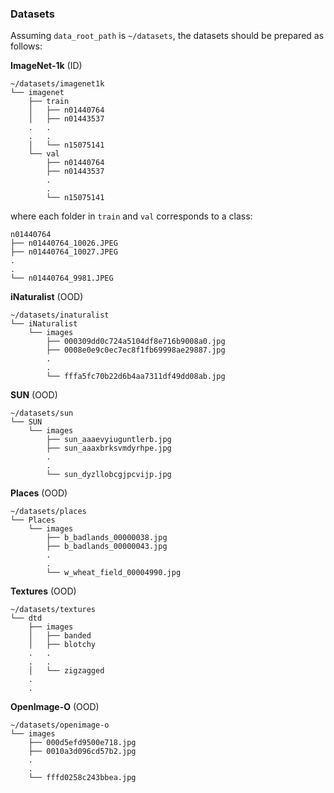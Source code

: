 
### Datasets

Assuming `data_root_path` is `~/datasets`, the datasets should be prepared as follows:

**ImageNet-1k** (ID)
```
~/datasets/imagenet1k
└── imagenet
    ├── train
    │   ├── n01440764
    │   ├── n01443537
    .   .
    .   .
    │   └── n15075141
    └── val
        ├── n01440764
        ├── n01443537
        .
        .
        └── n15075141
```
where each folder in `train` and `val` corresponds to a class:
```
n01440764
├── n01440764_10026.JPEG
├── n01440764_10027.JPEG
.
.
└── n01440764_9981.JPEG
```

**iNaturalist** (OOD)
```
~/datasets/inaturalist
└── iNaturalist
    └── images
        ├── 000309dd0c724a5104df8e716b9008a0.jpg
        ├── 0008e0e9c0ec7ec8f1fb69998ae29887.jpg
        .
        .
        └── fffa5fc70b22d6b4aa7311df49dd08ab.jpg
```

**SUN** (OOD)
```
~/datasets/sun
└── SUN
    └── images
        ├── sun_aaaevyiuguntlerb.jpg
        ├── sun_aaaxbrksvmdyrhpe.jpg
        .
        .
        └── sun_dyzllobcgjpcvijp.jpg

```

**Places** (OOD)
```
~/datasets/places
└── Places
    └── images
        ├── b_badlands_00000038.jpg
        ├── b_badlands_00000043.jpg
        .
        .
        └── w_wheat_field_00004990.jpg
```

**Textures** (OOD)
```
~/datasets/textures
└── dtd
    ├── images
    │   ├── banded
    │   ├── blotchy
    .   .
    .   .
    │   └── zigzagged
    .
    .
```

**OpenImage-O** (OOD)
```
~/datasets/openimage-o
└── images
    ├── 000d5efd9500e718.jpg
    ├── 0010a3d096cd57b2.jpg
    .
    .
    └── fffd0258c243bbea.jpg
```

